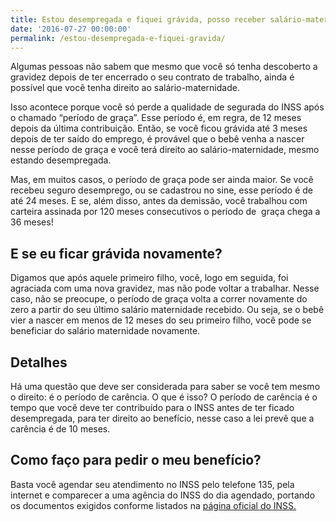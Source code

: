 ```yaml
---
title: Estou desempregada e fiquei grávida, posso receber salário-maternidade?
date: '2016-07-27 00:00:00'
permalink: /estou-desempregada-e-fiquei-gravida/
---
```

Algumas pessoas não sabem que mesmo que você só tenha descoberto a gravidez depois de ter encerrado o seu contrato de trabalho, ainda é possível que você tenha direito ao salário-maternidade.

Isso acontece porque você só perde a qualidade de segurada do INSS após o chamado “período de graça”. Esse período é, em regra, de 12 meses depois da última contribuição. Então, se você ficou grávida até 3 meses depois de ter saído do emprego, é provável que o bebê venha a nascer nesse período de graça e você terá direito ao salário-maternidade, mesmo estando desempregada.

Mas, em muitos casos, o período de graça pode ser ainda maior. Se você recebeu seguro desemprego, ou se cadastrou no sine, esse período é de até 24 meses. E se, além disso, antes da demissão, você trabalhou com carteira assinada por 120 meses consecutivos o período de  graça chega a 36 meses!

## E se eu ficar grávida novamente?

Digamos que após aquele primeiro filho, você, logo em seguida, foi agraciada com uma nova gravidez, mas não pode voltar a trabalhar. Nesse caso, não se preocupe, o período de graça volta a correr novamente do zero a partir do seu último salário maternidade recebido. Ou seja, se o bebê vier a nascer em menos de 12 meses do seu primeiro filho, você pode se beneficiar do salário maternidade novamente.

## Detalhes

Há uma questão que deve ser considerada para saber se você tem mesmo o direito: é o período de carência. O que é isso? O período de carência é o tempo que você deve ter contribuído para o INSS antes de ter ficado desempregada, para ter direito ao benefício, nesse caso a lei prevê que a carência é de 10 meses.

## Como faço para pedir o meu benefício?

Basta você agendar seu atendimento no INSS pelo telefone 135, pela internet e comparecer a uma agência do INSS do dia agendado, portando os documentos exigidos conforme listados na [página oficial do INSS.](http://www.previdencia.gov.br/servicos-ao-cidadao/todos-os-servicos/salario-maternidade/)
